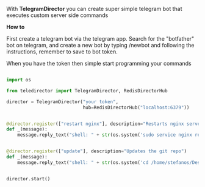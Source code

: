 With **TelegramDirector** you can create super simple telegram bot that executes custom server side commands

**How to**

First create a telegram bot via the telegram app. Search for the "botfather" bot on telegram, and create a new bot by typing /newbot and following the instructions, remember to save to bot token.

When you have the token then simple start programming your commands

```python

import os

from teledirector import TelegramDirector, RedisDirectorHub

director = TelegramDirector("your token",
                            hub=RedisDirectorHub("localhost:6379"))


@director.register(["restart nginx"], description="Restarts nginx server")
def _(message):
    message.reply_text("shell: " + str(os.system('sudo service nginx restart')))


@director.register(["update"], description="Updates the git repo")
def _(message):
    message.reply_text("shell: " + str(os.system('cd /home/stefanos/Desktop;touch test;')))


director.start()


```